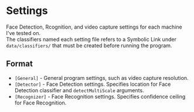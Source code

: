 # Settings

Face Detection, Rcognition, and video capture settings for each machine I've tested on.<br/>
The classifiers named each setting file refers to a Symbolic Link under `data/classifiers/` that must be created before running the program.<br/>

## Format
- `[General]` - General program settings, such as video capture resolution.
- `[Detector]` - Face Detection settings. Specifies location for Face Detection classifier and `detectMultiScale` arguments.
- `[Recognizer]` - Face Recognition settings. Specifies confidence ceiling for Face Recognition.
